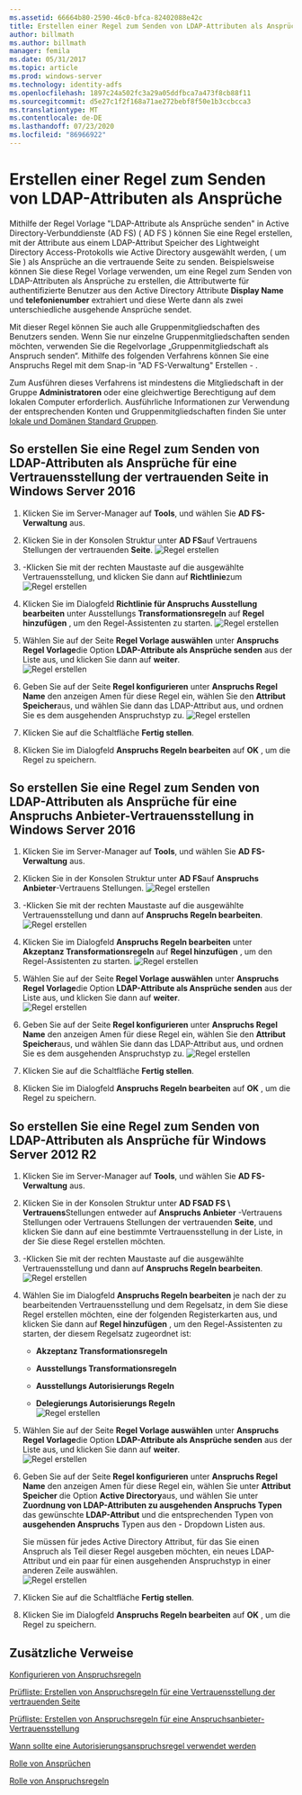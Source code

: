 ```yaml
---
ms.assetid: 66664b80-2590-46c0-bfca-82402088e42c
title: Erstellen einer Regel zum Senden von LDAP-Attributen als Ansprüche
author: billmath
ms.author: billmath
manager: femila
ms.date: 05/31/2017
ms.topic: article
ms.prod: windows-server
ms.technology: identity-adfs
ms.openlocfilehash: 1897c24a502fc3a29a05ddfbca7a473f8cb88f11
ms.sourcegitcommit: d5e27c1f2f168a71ae272bebf8f50e1b3ccbcca3
ms.translationtype: MT
ms.contentlocale: de-DE
ms.lasthandoff: 07/23/2020
ms.locfileid: "86966922"
---
```

# <a name="create-a-rule-to-send-ldap-attributes-as-claims"></a>Erstellen einer Regel zum Senden von LDAP-Attributen als Ansprüche


Mithilfe der Regel Vorlage "LDAP-Attribute als Ansprüche senden" in Active Directory-Verbunddienste (AD FS) \( AD FS \) können Sie eine Regel erstellen, mit der Attribute aus einem LDAP-Attribut Speicher des Lightweight Directory Access-Protokolls wie Active Directory ausgewählt werden, \( um Sie \) als Ansprüche an die vertrauende Seite zu senden. Beispielsweise können Sie diese Regel Vorlage verwenden, um eine Regel zum Senden von LDAP-Attributen als Ansprüche zu erstellen, die Attributwerte für authentifizierte Benutzer aus den Active Directory Attribute **Display Name** und **telefonienumber** extrahiert und diese Werte dann als zwei unterschiedliche ausgehende Ansprüche sendet.  
  
Mit dieser Regel können Sie auch alle Gruppenmitgliedschaften des Benutzers senden. Wenn Sie nur einzelne Gruppenmitgliedschaften senden möchten, verwenden Sie die Regelvorlage „Gruppenmitgliedschaft als Anspruch senden“. Mithilfe des folgenden Verfahrens können Sie eine Anspruchs Regel mit dem Snap-in "AD FS-Verwaltung" Erstellen \- .  
  
Zum Ausführen dieses Verfahrens ist mindestens die Mitgliedschaft in der Gruppe **Administratoren** oder eine gleichwertige Berechtigung auf dem lokalen Computer erforderlich.  Ausführliche Informationen zur Verwendung der entsprechenden Konten und Gruppenmitgliedschaften finden Sie unter [lokale und Domänen Standard Gruppen](https://go.microsoft.com/fwlink/?LinkId=83477).  

## <a name="to-create-a-rule-to-send-ldap-attributes-as-claims-for-a-relying-party-trust-in-windows-server-2016"></a>So erstellen Sie eine Regel zum Senden von LDAP-Attributen als Ansprüche für eine Vertrauensstellung der vertrauenden Seite in Windows Server 2016 

1.  Klicken Sie im Server-Manager auf **Tools**, und wählen Sie **AD FS-Verwaltung** aus.  
  
2.  Klicken Sie in der Konsolen Struktur unter **AD FS**auf Vertrauens Stellungen der vertrauenden **Seite**. 
![Regel erstellen](media/Create-a-Rule-to-Pass-Through-or-Filter-an-Incoming-Claim/claimrule9.PNG)  
  
3.  \-Klicken Sie mit der rechten Maustaste auf die ausgewählte Vertrauensstellung, und klicken Sie dann auf **Richtlinie**zum
![Regel erstellen](media/Create-a-Rule-to-Pass-Through-or-Filter-an-Incoming-Claim/claimrule10.PNG)   
  
4.  Klicken Sie im Dialogfeld **Richtlinie für Anspruchs Ausstellung bearbeiten** unter Ausstellungs **Transformationsregeln** auf **Regel hinzufügen** , um den Regel-Assistenten zu starten. 
![Regel erstellen](media/Create-a-Rule-to-Pass-Through-or-Filter-an-Incoming-Claim/claimrule11.PNG)    

5.  Wählen Sie auf der Seite **Regel Vorlage auswählen** unter **Anspruchs Regel Vorlage**die Option **LDAP-Attribute als Ansprüche senden** aus der Liste aus, und klicken Sie dann auf **weiter**.  
![Regel erstellen](media/Create-a-Rule-to-Send-LDAP-Attributes-as-Claims/ldap1.PNG)    

6.  Geben Sie auf der Seite **Regel konfigurieren** unter **Anspruchs Regel Name** den anzeigen Amen für diese Regel ein, wählen Sie den **Attribut Speicher**aus, und wählen Sie dann das LDAP-Attribut aus, und ordnen Sie es dem ausgehenden Anspruchstyp zu. 
![Regel erstellen](media/Create-a-Rule-to-Send-LDAP-Attributes-as-Claims/ldap2.PNG)    

7.  Klicken Sie auf die Schaltfläche **Fertig stellen**.  
  
8.  Klicken Sie im Dialogfeld **Anspruchs Regeln bearbeiten** auf **OK** , um die Regel zu speichern.
  
## <a name="to-create-a-rule-to-send-ldap-attributes-as-claims-for-a-claims-provider-trust-in-windows-server-2016"></a>So erstellen Sie eine Regel zum Senden von LDAP-Attributen als Ansprüche für eine Anspruchs Anbieter-Vertrauensstellung in Windows Server 2016 
  
1.  Klicken Sie im Server-Manager auf **Tools**, und wählen Sie **AD FS-Verwaltung** aus.  
  
2.  Klicken Sie in der Konsolen Struktur unter **AD FS**auf **Anspruchs Anbieter**-Vertrauens Stellungen. 
![Regel erstellen](media/Create-a-Rule-to-Pass-Through-or-Filter-an-Incoming-Claim/claimrule1.PNG)  
  
3.  \-Klicken Sie mit der rechten Maustaste auf die ausgewählte Vertrauensstellung und dann auf **Anspruchs Regeln bearbeiten**.
![Regel erstellen](media/Create-a-Rule-to-Pass-Through-or-Filter-an-Incoming-Claim/claimrule2.PNG)   
  
4.  Klicken Sie im Dialogfeld **Anspruchs Regeln bearbeiten** unter **Akzeptanz Transformationsregeln** auf **Regel hinzufügen** , um den Regel-Assistenten zu starten.
![Regel erstellen](media/Create-a-Rule-to-Pass-Through-or-Filter-an-Incoming-Claim/claimrule3.PNG)    

5.  Wählen Sie auf der Seite **Regel Vorlage auswählen** unter **Anspruchs Regel Vorlage**die Option **LDAP-Attribute als Ansprüche senden** aus der Liste aus, und klicken Sie dann auf **weiter**.  
![Regel erstellen](media/Create-a-Rule-to-Send-LDAP-Attributes-as-Claims/ldap1.PNG)       

6.  Geben Sie auf der Seite **Regel konfigurieren** unter **Anspruchs Regel Name** den anzeigen Amen für diese Regel ein, wählen Sie den **Attribut Speicher**aus, und wählen Sie dann das LDAP-Attribut aus, und ordnen Sie es dem ausgehenden Anspruchstyp zu. 
![Regel erstellen](media/Create-a-Rule-to-Send-LDAP-Attributes-as-Claims/ldap2.PNG)      

7.  Klicken Sie auf die Schaltfläche **Fertig stellen**.  
  
8.  Klicken Sie im Dialogfeld **Anspruchs Regeln bearbeiten** auf **OK** , um die Regel zu speichern.  

 
  
## <a name="to-create-a-rule-to-send-ldap-attributes-as-claims-for-windows-server-2012-r2"></a>So erstellen Sie eine Regel zum Senden von LDAP-Attributen als Ansprüche für Windows Server 2012 R2  
  
1.  Klicken Sie im Server-Manager auf **Tools**, und wählen Sie **AD FS-Verwaltung** aus.  
  
2.  Klicken Sie in der Konsolen Struktur unter **AD FSAD FS \\ Vertrauens**Stellungen entweder auf **Anspruchs Anbieter** -Vertrauens Stellungen oder Vertrauens Stellungen der vertrauenden **Seite**, und klicken Sie dann auf eine bestimmte Vertrauensstellung in der Liste, in der Sie diese Regel erstellen möchten.  
  
3.  \-Klicken Sie mit der rechten Maustaste auf die ausgewählte Vertrauensstellung und dann auf **Anspruchs Regeln bearbeiten**.
![Regel erstellen](media/Create-a-Rule-to-Pass-Through-or-Filter-an-Incoming-Claim/claimrule6.PNG)  
  
4.  Wählen Sie im Dialogfeld **Anspruchs Regeln bearbeiten** je nach der zu bearbeitenden Vertrauensstellung und dem Regelsatz, in dem Sie diese Regel erstellen möchten, eine der folgenden Registerkarten aus, und klicken Sie dann auf **Regel hinzufügen** , um den Regel-Assistenten zu starten, der diesem Regelsatz zugeordnet ist:  
  
    -   **Akzeptanz Transformationsregeln**  
  
    -   **Ausstellungs Transformationsregeln**  
  
    -   **Ausstellungs Autorisierungs Regeln**  
  
    -   **Delegierungs Autorisierungs Regeln**  
![Regel erstellen](media/Create-a-Rule-to-Permit-All-Users/permitall5.PNG) 
  
5.  Wählen Sie auf der Seite **Regel Vorlage auswählen** unter **Anspruchs Regel Vorlage**die Option **LDAP-Attribute als Ansprüche senden** aus der Liste aus, und klicken Sie dann auf **weiter**.  
![Regel erstellen](media/Create-a-Rule-to-Send-LDAP-Attributes-as-Claims/ldap3.PNG)  
  
6.  Geben Sie auf der Seite **Regel konfigurieren** unter **Anspruchs Regel Name** den anzeigen Amen für diese Regel ein, wählen Sie unter **Attribut Speicher** die Option **Active Directory**aus, und wählen Sie unter **Zuordnung von LDAP-Attributen zu ausgehenden Anspruchs Typen** das gewünschte **LDAP-Attribut** und die entsprechenden Typen von **ausgehenden Anspruchs** Typen aus den \- Dropdown Listen aus.  
  
    Sie müssen für jedes Active Directory Attribut, für das Sie einen Anspruch als Teil dieser Regel ausgeben möchten, ein neues LDAP-Attribut und ein paar für einen ausgehenden Anspruchstyp in einer anderen Zeile auswählen.  
![Regel erstellen](media/Create-a-Rule-to-Send-LDAP-Attributes-as-Claims/ldap4.PNG)    
7.  Klicken Sie auf die Schaltfläche **Fertig stellen**.  
  
8.  Klicken Sie im Dialogfeld **Anspruchs Regeln bearbeiten** auf **OK** , um die Regel zu speichern.  

## <a name="additional-references"></a>Zusätzliche Verweise 
[Konfigurieren von Anspruchsregeln](Configure-Claim-Rules.md)  
 
[Prüfliste: Erstellen von Anspruchsregeln für eine Vertrauensstellung der vertrauenden Seite](/previous-versions/windows/it-pro/windows-server-2012-R2-and-2012/ee913578(v=ws.11))  

[Prüfliste: Erstellen von Anspruchsregeln für eine Anspruchsanbieter-Vertrauensstellung](/previous-versions/windows/it-pro/windows-server-2012-R2-and-2012/ee913564(v=ws.11))  
  
[Wann sollte eine Autorisierungsanspruchsregel verwendet werden](../../ad-fs/technical-reference/When-to-Use-an-Authorization-Claim-Rule.md)  

[Rolle von Ansprüchen](../../ad-fs/technical-reference/The-Role-of-Claims.md)  
  
[Rolle von Anspruchsregeln](../../ad-fs/technical-reference/The-Role-of-Claim-Rules.md)  
